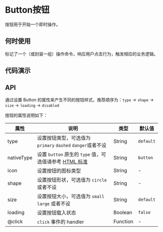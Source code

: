 # Button按钮

按钮用于开始一个即时操作。

## 何时使用

标记了一个（或封装一组）操作命令，响应用户点击行为，触发相应的业务逻辑。

## 代码演示

<basic></basic>

<disabled></disabled>

<size></size>

<shape></shape>

<loading></loading>

<group></group>

## API

通过设置 Button 的属性来产生不同的按钮样式，推荐顺序为：`type` -> `shape` -> `size` -> `loading` -> `disabled`

按钮的属性说明如下：

属性 | 说明 | 类型 | 默认值
-----|-----|-----|------
type | 设置按钮类型，可选值为 `primary` `dashed` `danger`或者不设 | String | `default`
nativeType | 设置 `button` 原生的 `type` 值，可选值请参考 [HTML 标准](https://developer.mozilla.org/en-US/docs/Web/HTML/Element/button#attr-type) | String | `button`
icon | 设置按钮的图标类型 | String | -
shape | 设置按钮形状，可选值为 `circle` 或者不设 | String | -
size | 设置按钮大小，可选值为 `small` `large` 或者不设 | String | `default`
loading | 设置按钮载入状态 | Boolean | `false`
@click | `click` 事件的 handler | Function | -

<script>
import basic from 'components/button/demo/basic.md'
import disabled from 'components/button/demo/disabled.md'
import size from 'components/button/demo/size.md'
import shape from 'components/button/demo/shape.md'
import loading from 'components/button/demo/loading.md'
import group from 'components/button/demo/group.md'

export default {
  components: {
    basic,
    disabled,
    size,
    shape,
    loading,
    group
  }
}
</script>
